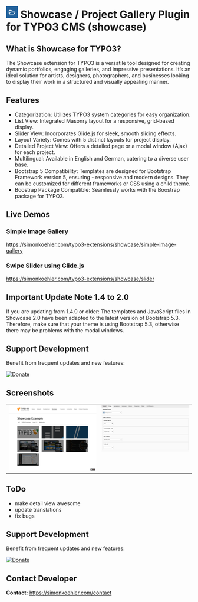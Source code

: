 # ![](https://github.com/fullstackfreelancer/showcase/blob/master/ext_icon.png?raw=true) Showcase / Project Gallery Plugin for TYPO3 CMS (showcase)

## What is Showcase for TYPO3?
The Showcase extension for TYPO3 is a versatile tool designed for creating dynamic portfolios, engaging galleries, and impressive presentations. It’s an ideal solution for artists, designers, photographers, and businesses looking to display their work in a structured and visually appealing manner.

## Features
- Categorization: Utilizes TYPO3 system categories for easy organization.
- List View: Integrated Masonry layout for a responsive, grid-based display.
- Slider View: Incorporates Glide.js for sleek, smooth sliding effects.
- Layout Variety: Comes with 5 distinct layouts for project display.
- Detailed Project View: Offers a detailed page or a modal window (Ajax) for each project.
- Multilingual: Available in English and German, catering to a diverse user base.
- Bootstrap 5 Compatibility: Templates are designed for Bootstrap Framework version 5, ensuring - responsive and modern designs. They can be customized for different frameworks or CSS using a child theme.
- Boostrap Package Compatible: Seamlessly works with the Boostrap package for TYPO3.

## Live Demos

### Simple Image Gallery
https://simonkoehler.com/typo3-extensions/showcase/simple-image-gallery

### Swipe Slider using Glide.js
https://simonkoehler.com/typo3-extensions/showcase/slider

## Important Update Note 1.4 to 2.0
If you are updating from 1.4.0 or older: The templates and JavaScript files in Showcase 2.0 have been adapted to the latest version of Bootstrap 5.3. Therefore, make sure that your theme is using Bootstrap 5.3, otherwise there may be problems with the modal windows.

## Support Development
Benefit from frequent updates and new features:

[![Donate](https://img.shields.io/badge/Donate-PayPal-green.svg)](https://paypalme/fullstackfreelancer/25)

## Screenshots
<table>
<tr>
<td width="50%" valign="top">
<img src="https://raw.githubusercontent.com/fullstackfreelancer/showcase/master/Resources/Public/Images/Screenshots/list-hover-title.png">
</td>
<td width="50%" valign="top">
<img src="https://raw.githubusercontent.com/fullstackfreelancer/showcase/master/Resources/Public/Images/Screenshots/plugin.jpg">
</td>
</tr>
</table>

## ToDo

- make detail view awesome
- update translations
- fix bugs

## Support Development
Benefit from frequent updates and new features:

[![Donate](https://img.shields.io/badge/Donate-PayPal-green.svg)](https://paypalme/fullstackfreelancer/25)

## Contact Developer

**Contact:** https://simonkoehler.com/contact
